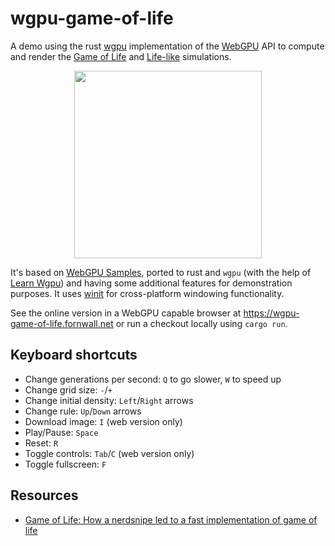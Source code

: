 # wgpu-game-of-life
A demo using the rust [wgpu](https://wgpu.rs/) implementation of the [WebGPU](https://www.w3.org/TR/webgpu/) API to compute and render the [Game of Life](https://en.wikipedia.org/wiki/Conway%27s_Game_of_Life) and [Life-like](https://conwaylife.com/wiki/Life-like_cellular_automaton) simulations.

<p align="center"><picture><img src="https://wgpu-game-of-life.fornwall.net/static/screenshot.png" width="300"/></picture></p>

It's based on [WebGPU Samples](https://webgpu.github.io/webgpu-samples/samples/gameOfLife), ported to rust and `wgpu` (with the help of [Learn Wgpu](https://sotrh.github.io/learn-wgpu/)) and having some additional features for demonstration purposes. It uses [winit](https://github.com/rust-windowing/winit) for cross-platform windowing functionality.

See the online version in a WebGPU capable browser at https://wgpu-game-of-life.fornwall.net or run a checkout locally using `cargo run`.

## Keyboard shortcuts
- Change generations per second: `Q` to go slower, `W` to speed up
- Change grid size: `-`/`+`
- Change initial density: `Left`/`Right` arrows
- Change rule: `Up`/`Down` arrows
- Download image: `I` (web version only)
- Play/Pause: `Space`
- Reset: `R`
- Toggle controls: `Tab`/`C` (web version only)
- Toggle fullscreen: `F`

## Resources
- [Game of Life: How a nerdsnipe led to a fast implementation of game of life](https://binary-banter.github.io/game-of-life/)
